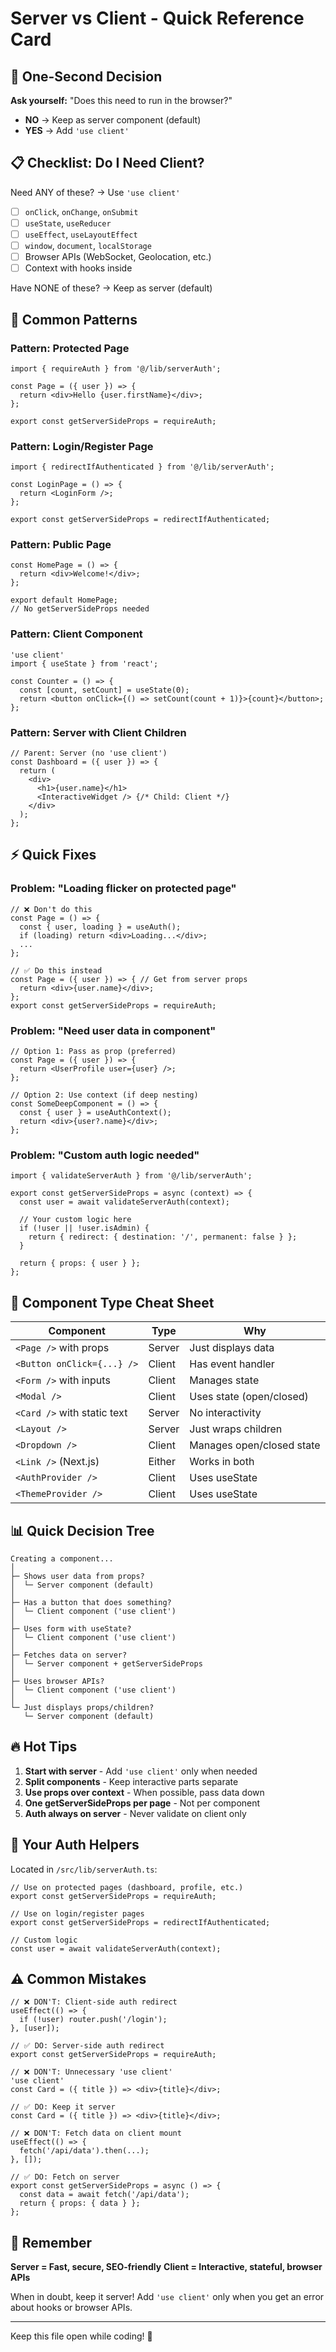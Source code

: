 # Server vs Client - Quick Reference Card

## 🎯 One-Second Decision

**Ask yourself:** "Does this need to run in the browser?"
- **NO** → Keep as server component (default)
- **YES** → Add `'use client'`

## 📋 Checklist: Do I Need Client?

Need ANY of these? → Use `'use client'`
- [ ] `onClick`, `onChange`, `onSubmit`
- [ ] `useState`, `useReducer`
- [ ] `useEffect`, `useLayoutEffect`
- [ ] `window`, `document`, `localStorage`
- [ ] Browser APIs (WebSocket, Geolocation, etc.)
- [ ] Context with hooks inside

Have NONE of these? → Keep as server (default)

## 🚀 Common Patterns

### Pattern: Protected Page
```tsx
import { requireAuth } from '@/lib/serverAuth';

const Page = ({ user }) => {
  return <div>Hello {user.firstName}</div>;
};

export const getServerSideProps = requireAuth;
```

### Pattern: Login/Register Page
```tsx
import { redirectIfAuthenticated } from '@/lib/serverAuth';

const LoginPage = () => {
  return <LoginForm />;
};

export const getServerSideProps = redirectIfAuthenticated;
```

### Pattern: Public Page
```tsx
const HomePage = () => {
  return <div>Welcome!</div>;
};

export default HomePage;
// No getServerSideProps needed
```

### Pattern: Client Component
```tsx
'use client'
import { useState } from 'react';

const Counter = () => {
  const [count, setCount] = useState(0);
  return <button onClick={() => setCount(count + 1)}>{count}</button>;
};
```

### Pattern: Server with Client Children
```tsx
// Parent: Server (no 'use client')
const Dashboard = ({ user }) => {
  return (
    <div>
      <h1>{user.name}</h1>
      <InteractiveWidget /> {/* Child: Client */}
    </div>
  );
};
```

## ⚡ Quick Fixes

### Problem: "Loading flicker on protected page"
```tsx
// ❌ Don't do this
const Page = () => {
  const { user, loading } = useAuth();
  if (loading) return <div>Loading...</div>;
  ...
};

// ✅ Do this instead
const Page = ({ user }) => { // Get from server props
  return <div>{user.name}</div>;
};
export const getServerSideProps = requireAuth;
```

### Problem: "Need user data in component"
```tsx
// Option 1: Pass as prop (preferred)
const Page = ({ user }) => {
  return <UserProfile user={user} />;
};

// Option 2: Use context (if deep nesting)
const SomeDeepComponent = () => {
  const { user } = useAuthContext();
  return <div>{user?.name}</div>;
};
```

### Problem: "Custom auth logic needed"
```tsx
import { validateServerAuth } from '@/lib/serverAuth';

export const getServerSideProps = async (context) => {
  const user = await validateServerAuth(context);
  
  // Your custom logic here
  if (!user || !user.isAdmin) {
    return { redirect: { destination: '/', permanent: false } };
  }
  
  return { props: { user } };
};
```

## 🎨 Component Type Cheat Sheet

| Component | Type | Why |
|-----------|------|-----|
| `<Page />` with props | Server | Just displays data |
| `<Button onClick={...} />` | Client | Has event handler |
| `<Form />` with inputs | Client | Manages state |
| `<Modal />` | Client | Uses state (open/closed) |
| `<Card />` with static text | Server | No interactivity |
| `<Layout />` | Server | Just wraps children |
| `<Dropdown />` | Client | Manages open/closed state |
| `<Link />` (Next.js) | Either | Works in both |
| `<AuthProvider />` | Client | Uses useState |
| `<ThemeProvider />` | Client | Uses useState |

## 📊 Quick Decision Tree

```
Creating a component...
│
├─ Shows user data from props?
│  └─ Server component (default)
│
├─ Has a button that does something?
│  └─ Client component ('use client')
│
├─ Uses form with useState?
│  └─ Client component ('use client')
│
├─ Fetches data on server?
│  └─ Server component + getServerSideProps
│
├─ Uses browser APIs?
│  └─ Client component ('use client')
│
└─ Just displays props/children?
   └─ Server component (default)
```

## 🔥 Hot Tips

1. **Start with server** - Add `'use client'` only when needed
2. **Split components** - Keep interactive parts separate
3. **Use props over context** - When possible, pass data down
4. **One getServerSideProps per page** - Not per component
5. **Auth always on server** - Never validate on client only

## 📝 Your Auth Helpers

Located in `/src/lib/serverAuth.ts`:

```tsx
// Use on protected pages (dashboard, profile, etc.)
export const getServerSideProps = requireAuth;

// Use on login/register pages
export const getServerSideProps = redirectIfAuthenticated;

// Custom logic
const user = await validateServerAuth(context);
```

## ⚠️ Common Mistakes

```tsx
// ❌ DON'T: Client-side auth redirect
useEffect(() => {
  if (!user) router.push('/login');
}, [user]);

// ✅ DO: Server-side auth redirect
export const getServerSideProps = requireAuth;
```

```tsx
// ❌ DON'T: Unnecessary 'use client'
'use client'
const Card = ({ title }) => <div>{title}</div>;

// ✅ DO: Keep it server
const Card = ({ title }) => <div>{title}</div>;
```

```tsx
// ❌ DON'T: Fetch data on client mount
useEffect(() => {
  fetch('/api/data').then(...);
}, []);

// ✅ DO: Fetch on server
export const getServerSideProps = async () => {
  const data = await fetch('/api/data');
  return { props: { data } };
};
```

## 🎯 Remember

**Server = Fast, secure, SEO-friendly**
**Client = Interactive, stateful, browser APIs**

When in doubt, keep it server! Add `'use client'` only when you get an error about hooks or browser APIs.

---

Keep this file open while coding! 🚀

